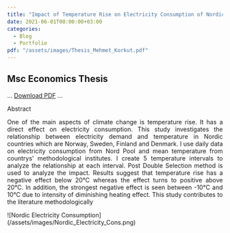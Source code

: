 ```yaml
---
title: "Impact of Temperature Rise on Electricity Consumption of Nordic Countries"
date: 2021-06-01T00:00:00+03:00
categories:
  - Blog
  - Portfolio
pdf: "/assets/images/Thesis_Mehmet_Korkut.pdf"
---
```


## Msc Economics Thesis 

<div style="text-align: justify;">
  
...
[Download PDF](/assets/images/Thesis_Mehmet_Korkut.pdf)
...

Abstract

One of the main aspects of climate change is temperature rise. It has a direct effect on
electricity consumption. This study investigates the relationship between electricity demand
and temperature in Nordic countries which are Norway, Sweden, Finland and Denmark. I use
daily data on electricity consumption from Nord Pool and mean temperature from countrys’
methodological institutes. I create 5 temperature intervals to analyze the relationship at each
interval. Post Double Selection method is used to analyze the impact. Results suggest that
temperature rise has a negative effect below 20°C whereas the effect turns to positive above
20°C. In addition, the strongest negative effect is seen between -10°C and 10°C due to intensity
of diminishing heating effect. This study contributes to the literature methodologically
</div>
![Nordic Electricity Consumption](/assets/images/Nordic_Electricity_Cons.png)


